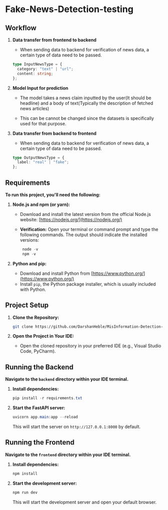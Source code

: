# **Fake-News-Detection-testing**

## **Workflow**

1. **Data transfer from frontend to backend**

   - When sending data to backend for verification of news data, a certain type of data need to be passed.

   ```ts
   type InputNewsType = {
     category: "text" | "url";
     content: string;
   };
   ```

2. **Model Input for prediction**

   - The model takes a news claim inputted by the user(It should be headline) and a body of text(Typically the description of fetched news articles)

   - This can be cannot be changed since the datasets is specifically used for that purpose.

3. **Data transfer from backend to frontend**

   - When sending data to backend for verification of news data, a certain type of data need to be passed.

   ```ts
   type OutputNewsType = {
     label: "real" | "fake";
   };
   ```

## **Requirements**

**To run this project, you'll need the following:**

1. **Node.js and npm (or yarn):**

   - Download and install the latest version from the official Node.js website: [https://nodejs.org/](https://nodejs.org/)
   - **Verification:**
     Open your terminal or command prompt and type the following commands. The output should indicate the installed versions:

     ```powershell
      node -v
      npm -v
     ```

2. **Python and pip:**
   - Download and install Python from [https://www.python.org/](https://www.python.org/)
   - Install `pip`, the Python package installer, which is usually included with Python.

## **Project Setup**

1. **Clone the Repository:**

   ```bash
   git clone https://github.com/DarshanHeble/MisInformation-Detection-Model.git
   ```

2. **Open the Project in Your IDE:**
   - Open the cloned repository in your preferred IDE (e.g., Visual Studio Code, PyCharm).

## **Running the Backend**

**Navigate to the `backend` directory within your IDE terminal.**

1. **Install dependencies:**

   ```powershell
   pip install -r requirements.txt
   ```

2. **Start the FastAPI server:**
   ```powershell
   uvicorn app.main:app --reload
   ```
   This will start the server on `http://127.0.0.1:8000` by default.

## **Running the Frontend**

**Navigate to the `frontend` directory within your IDE terminal.**

1. **Install dependencies:**

   ```bash
   npm install
   ```

2. **Start the development server:**
   ```bash
   npm run dev
   ```
   This will start the development server and open your default browser.
